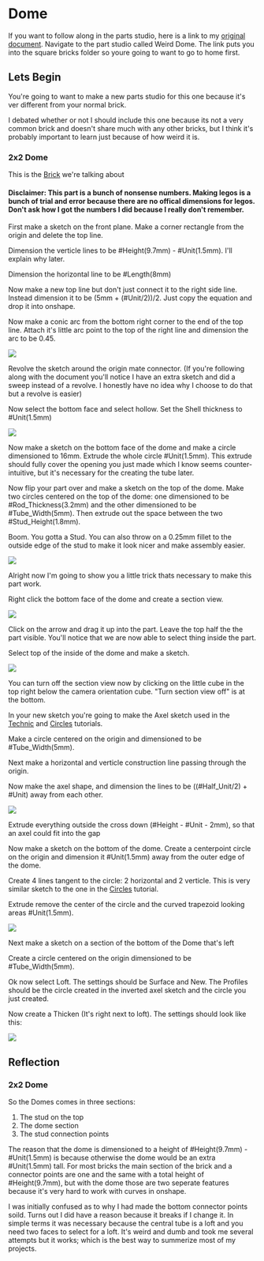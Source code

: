 # Dome 

If you want to follow along in the parts studio, here is a link to my [original document](https://cvilleschools.onshape.com/documents/18c55e9aeb64057e8e0fbb6a/w/5c06b8e3c4dcf6e948152fa4/e/18df3578f02c775cfcadaef9?configuration=List_8xTqWDMkkCG2Mw%3D_2x2%3BList_ArQ6GsCPNSkQoQ%3DDefault%3BList_Izy0ldJ6UfParG%3DDefault%3BList_tmPjPdZ9wrB2lD%3DDefault&renderMode=0&uiState=6290d24be366b652b2773d0f). Navigate to the part studio called Weird Dome. The link puts you into the square bricks folder so youre going to want to go to home first. 

## Lets Begin 

You're going to want to make a new parts studio for this one because it's ver different from your normal brick. 

I debated whether or not I should include this one because its not a very common brick and doesn't share much with any other bricks, but I think it's probably important to learn just because of how weird it is. 

### 2x2 Dome 

This is the [Brick](https://www.bricklink.com/v2/catalog/catalogitem.page?P=553b#T=C) we're talking about

#### Disclaimer: This part is a bunch of nonsense numbers. Making legos is a bunch of trial and error because there are no offical dimensions for legos. Don't ask how I got the numbers I did because I really don't remember. 

First make a sketch on the front plane. Make a corner rectangle from the origin and delete the top line. 

Dimension the verticle lines to be #Height(9.7mm) - #Unit(1.5mm). I'll explain why later. 

Dimension the horizontal line to be #Length(8mm)

Now make a new top line but don't just connect it to the right side line. Instead dimension it to be (5mm + (#Unit/2))/2. Just copy the equation and drop it into onshape. 

Now make a conic arc from the bottom right corner to the end of the top line. Attach it's little arc point to the top of the right line and dimension the arc to be 0.45.

<img src="Photos/Dome(1).PNG">

Revolve the sketch around the origin mate connector. (If you're following along with the document you'll notice I have an extra sketch and did a sweep instead of a revolve. I honestly have no idea why I choose to do that but a revolve is easier) 

Now select the bottom face and select hollow. Set the Shell thickness to #Unit(1.5mm) 

<img src="Photos/Dome(2).PNG">

Now make a sketch on the bottom face of the dome and make a circle dimensioned to 16mm. Extrude the whole circle #Unit(1.5mm). This extrude should fully cover the opening you just made which I know seems counter-intuitive, but it's necessary for the creating the tube later. 

Now flip your part over and make a sketch on the top of the dome. Make two circles centered on the top of the dome: one dimensioned to be #Rod_Thickness(3.2mm) and the other dimensioned to be #Tube_Width(5mm). Then extrude out the space between the two #Stud_Height(1.8mm). 

Boom. You gotta a Stud. You can also throw on a 0.25mm fillet to the outside edge of the stud to make it look nicer and make assembly easier. 

<img src="Photos/Dome(3).PNG">

Alright now I'm going to show you a little trick thats necessary to make this part work. 

Right click the bottom face of the dome and create a section view.

<img src="Photos/Dome(4).PNG">

Click on the arrow and drag it up into the part. Leave the top half the the part visible. You'll notice that we are now able to select thing inside the part. 

Select top of the inside of the dome and make a sketch. 

<img src="Photos/Dome(5).PNG">

You can turn off the section view now by clicking on the little cube in the top right below the camera orientation cube. "Turn section view off" is at the bottom. 

In your new sketch you're going to make the Axel sketch used in the [Technic](Technic.md) and [Circles](Circles.md) tutorials. 

Make a circle centered on the origin and dimensioned to be #Tube_Width(5mm). 

Next make a horizontal and verticle construction line passing through the origin. 

Now make the axel shape, and dimension the lines to be ((#Half_Unit/2) + #Unit) away from each other. 

<img src="Photos/Dome(7).PNG">

Extrude everything outside the cross down (#Height - #Unit - 2mm), so that an axel  could fit into the gap 

Now make a sketch on the bottom of the dome. Create a centerpoint circle on the origin and dimension it #Unit(1.5mm) away from the outer edge of the dome. 

Create 4 lines tangent to the circle: 2 horizontal and 2 verticle. This is very similar sketch to the one in the [Circles](Circles.md) tutorial. 

Extrude remove the center of the circle and the curved trapezoid looking areas #Unit(1.5mm). 

<img src="Photos/Dome(8).PNG">

Next make a sketch on a section of the bottom of the Dome that's left

Create a circle centered on the origin dimensioned to be #Tube_Width(5mm). 

Ok now select Loft. The settings should be Surface and New. The Profiles should be the circle created in the inverted axel sketch and the circle you just created. 

Now create a Thicken (It's right next to loft). The settings should look like this: 

<img src="Photos/Dome(9).PNG">



## Reflection 

### 2x2 Dome 

So the Domes comes in three sections: 

1. The stud on the top
2. The dome section 
3. The stud connection points 

The reason that the dome is dimensioned to a height of #Height(9.7mm) - #Unit(1.5mm) is because otherwise the dome would be an extra #Unit(1.5mm) tall. For most bricks the main section of the brick and a connector points are one and the same with a total height of #Height(9.7mm), but with the dome those are two seperate features because it's very hard to work with curves in onshape. 

I was initially confused as to why I had made the bottom connector points soild. Turns out I did have a reason because it breaks if I change it. In simple terms it was necessary because the central tube is a loft and you need two faces to select for a loft. It's weird and dumb and took me several attempts but it works; which is the best way to summerize most of my projects. 


